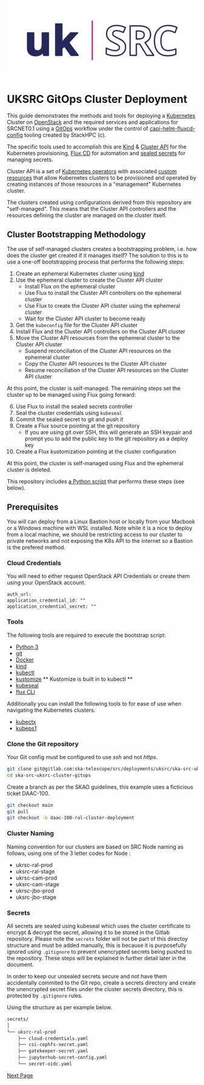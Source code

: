![Local Image](images/SKAO_ukSRC_logo_nostrapline_colour_rgb.png)

# UKSRC GitOps Cluster Deployment

This guide demonstrates the methods and tools for deploying a [Kubernetes](https://kubernetes.io/)  Cluster on [OpenStack](https://www.openstack.org/) and the required services and applications for SRCNET0.1 using a [GitOps](https://about.gitlab.com/topics/gitops/) workflow under the control of  [capi-helm-fluxcd-config](https://github.com/stackhpc/capi-helm-fluxcd-config) tooling created by StackHPC (c).

The specific tools used to accomplish this are [Kind](https://kind.sigs.k8s.io/) & [Cluster API](https://cluster-api.sigs.k8s.io/) for
the Kubernetes provisioning, [Flux CD](https://fluxcd.io/) for automation and
[sealed secrets](https://github.com/bitnami-labs/sealed-secrets) for managing secrets.

Cluster API is a set of
[Kubernetes operators](https://kubernetes.io/docs/concepts/extend-kubernetes/operator/) with
associated
[custom resources](https://kubernetes.io/docs/concepts/extend-kubernetes/api-extension/custom-resources/)
that allow Kubernetes clusters to be provisioned and operated by creating instances of those
resources in a "management" Kubernetes cluster.

The clusters created using configurations derived from this repository are "self-managed". This
means that the Cluster API controllers and the resources defining the cluster are managed on the
cluster itself.

## Cluster Bootstrapping Methodology

The use of self-managed clusters creates a bootstrapping problem, i.e. how does the cluster get
created if it manages itself? The solution to this is to use a one-off bootstrapping process that
performs the following steps:

  1. Create an ephemeral Kubernetes cluster using [kind](https://kind.sigs.k8s.io/)
  2. Use the ephemeral cluster to create the Cluster API cluster
       * Install Flux on the ephemeral cluster
       * Use Flux to install the Cluster API controllers on the ephemeral cluster
       * Use Flux to create the Cluster API cluster using the ephemeral cluster
       * Wait for the Cluster API cluster to become ready
  3. Get the `kubeconfig` file for the Cluster API cluster
  4. Install Flux and the Cluster API controllers on the Cluster API cluster
  5. Move the Cluster API resources from the ephemeral cluster to the Cluster API cluster
       * Suspend reconciliation of the Cluster API resources on the ephemeral cluster
       * Copy the Cluster API resources to the Cluster API cluster
       * Resume reconciliation of the Cluster API resources on the Cluster API cluster

At this point, the cluster is self-managed. The remaining steps set the cluster up to be managed
using Flux going forward:

  6. Use Flux to install the sealed secrets controller
  7. Seal the cluster credentials using `kubeseal`
  8. Commit the sealed secret to git and push it
  9. Create a Flux source pointing at the git repository
       * If you are using git over SSH, this will generate an SSH keypair and prompt you
         to add the public key to the git repository as a deploy key
 10. Create a Flux kustomization pointing at the cluster configuration

At this point, the cluster is self-managed using Flux and the ephemeral cluster is deleted.

This repository includes [a Python script](./bin/manage) that performs these steps (see below).

## Prerequisites

You will can deploy from a Linux Bastion host or locally from your Macbook or a Windows machine with WSL installed. Note while it is a nice to deploy from a local machine, we should be restricting access to our cluster to private networks and not exposing the K8s API to the internet so a Bastion is the prefered method.

### Cloud Credentials

You will need to either request OpenStack API Credentials or create them using your OpenStack account.

    auth_url:
    application_credential_id: ""
    application_credential_secret: ""

### Tools

The following tools are required to execute the bootstrap script:

  * [Python 3](https://www.python.org/)
  * [git](https://git-scm.com/)
  * [Docker](https://docs.docker.com/)
  * [kind](https://kind.sigs.k8s.io/)
  * [kubectl](https://kubernetes.io/docs/reference/kubectl/)  
  * [kustomize](https://kustomize.io/) ** Kustomize is built in to kubectl **
  * [kubeseal](https://github.com/bitnami-labs/sealed-secrets?tab=readme-ov-file#kubeseal)
  * [flux CLI](https://fluxcd.io/flux/cmd/)

  Additionally you can install the following tools to for ease of use when navigating the Kubernetes clusters.

  * [kubectx](https://github.com/ahmetb/kubectx)
  * [kubeps1](https://github.com/jonmosco/kube-ps1)


### Clone the Git repository

Your Git config must be configured to use *ssh* and not *https*.

```sh
git clone git@gitlab.com:ska-telescope/src/deployments/uksrc/ska-src-uksrc-cluster-gitops.git
cd ska-src-uksrc-cluster-gitops
```

Create a branch as per the SKAO guidelines, this example uses a ficticious ticket DAAC-100.

```sh
git checkout main
git pull
git checkout -b daac-100-ral-cluster-deployment
```

### Cluster Naming

Naming convention for our clusters are based on SRC Node naming as follows, using one of the 3 letter codes for Node : 

* ukrsc-ral-prod
* uksrc-ral-stage
* ukrsc-cam-prod
* uksrc-cam-stage
* ukrsc-jbo-prod
* uksrc-jbo-stage

### Secrets

All secrets are sealed using kubeseal which uses the cluster certificate to encrypt & decrypt the secret, allowing it to be stored in the Gitlab repository. Please note the `secrets` folder will not be part of this directoy structure and must be added manually, this is because it is purposefully ignored using `.gitignore` to prevent unencrypted secrets being pushed to the repository. These steps will be explained in further detail later in the document.

In order to keep our unsealed secrets secure and not have them accidentally commited to the Git repo, create a secrets directory and create the unencrypted secret files under the cluster secrets directory, this is protected by `.gitignore` rules.

Using the structure as per example below.

```sh
secrets/
│
└── uksrc-ral-prod
    ├── cloud-credentials.yaml
    ├── csi-cephfs-secret.yaml
    ├── gatekeeper-secret.yaml
    ├── jupyterhub-secret-config.yaml   
    └── secret-oidc.yaml
```

[Next Page](./cluster-bootstrap-guide.md)